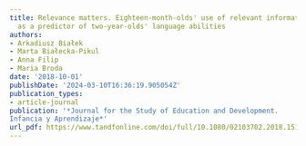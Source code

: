 ```yaml
---
title: Relevance matters. Eighteen-month-olds' use of relevant informative pointing
  as a predictor of two-year-olds' language abilities
authors:
- Arkadiusz Białek
- Marta Białecka-Pikul
- Anna Filip
- Maria Broda
date: '2018-10-01'
publishDate: '2024-03-10T16:36:19.905054Z'
publication_types:
- article-journal
publication: '*Journal for the Study of Education and Development.
Infancia y Aprendizaje*'
url_pdf: https://www.tandfonline.com/doi/full/10.1080/02103702.2018.1514710
---
```

